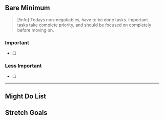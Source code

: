 ## Bare Minimum

> [!info]
> Todays non-negotiables, have to be done tasks. Important tasks take complete priority, and should be focused on completely before moving on.

### Important
- [ ] 
      

### Less Important
- [ ] 
      

---
## Might Do List



## Stretch Goals



